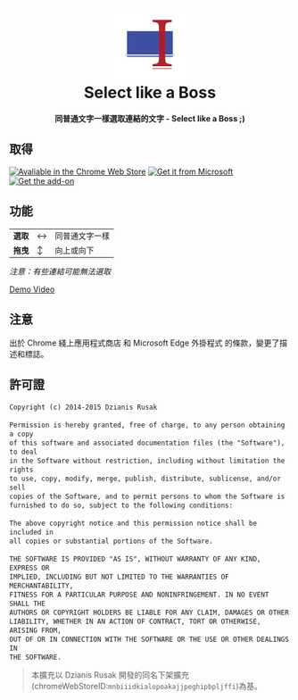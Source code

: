 <h1 align="center"><img src="icons/new128.png" height="128"><br>Select like a Boss</span></h1>

<p align="center"><strong>同普通文字一樣選取連結的文字 - Select like a Boss ;)</strong></p>

## 取得

[![Avaliable in the Chrome Web Store](https://storage.googleapis.com/chrome-gcs-uploader.appspot.com/image/WlD8wC6g8khYWPJUsQceQkhXSlv1/UV4C4ybeBTsZt43U4xis.png)](https://chrome.google.com/webstore/detail/mbnnmpmcijodolgeejegcijdamonganh)
[<img src='https://developer.microsoft.com/en-us/microsoft-store/badges/images/English_get-it-from-MS.png' alt='Get it from Microsoft' style='height: 58px;'/>](https://microsoftedge.microsoft.com/addons/detail/gapbnbmenclgbgngpidomkamcmgmpopm)
[<img src='https://ffp4g1ylyit3jdyti1hqcvtb-wpengine.netdna-ssl.com/addons/files/2015/11/get-the-addon.png' alt='Get the add-on' style='height: 59px;'/>](https://addons.mozilla.org/firefox/addon/select-like-a-boss/)

## 功能

<table>
    <tr>
        <td><b>選取</b></td>
        <td>↔</td>
        <td>同普通文字一樣</td>
    </tr>
    <tr>
        <td><b>拖曳</b></td>
        <td>↕</td>
        <td>向上或向下</td>
    </tr>
</table>

*注意：有些連結可能無法選取*

[Demo Video](https://www.youtube.com/watch?v=yuIxgUed_UA)

## 注意
出於 Chrome 綫上應用程式商店 和 Microsoft Edge 外掛程式 的條款，變更了描述和標誌。

## 許可證
```
Copyright (c) 2014-2015 Dzianis Rusak

Permission is hereby granted, free of charge, to any person obtaining a copy
of this software and associated documentation files (the "Software"), to deal
in the Software without restriction, including without limitation the rights
to use, copy, modify, merge, publish, distribute, sublicense, and/or sell
copies of the Software, and to permit persons to whom the Software is
furnished to do so, subject to the following conditions:

The above copyright notice and this permission notice shall be included in
all copies or substantial portions of the Software.

THE SOFTWARE IS PROVIDED "AS IS", WITHOUT WARRANTY OF ANY KIND, EXPRESS OR
IMPLIED, INCLUDING BUT NOT LIMITED TO THE WARRANTIES OF MERCHANTABILITY,
FITNESS FOR A PARTICULAR PURPOSE AND NONINFRINGEMENT. IN NO EVENT SHALL THE
AUTHORS OR COPYRIGHT HOLDERS BE LIABLE FOR ANY CLAIM, DAMAGES OR OTHER
LIABILITY, WHETHER IN AN ACTION OF CONTRACT, TORT OR OTHERWISE, ARISING FROM,
OUT OF OR IN CONNECTION WITH THE SOFTWARE OR THE USE OR OTHER DEALINGS IN
THE SOFTWARE.
```
> 本擴充以 Dzianis Rusak 開發的同名下架擴充(chromeWebStoreID:```mnbiiidkialopoakajjpeghipbpljffi```)為基。